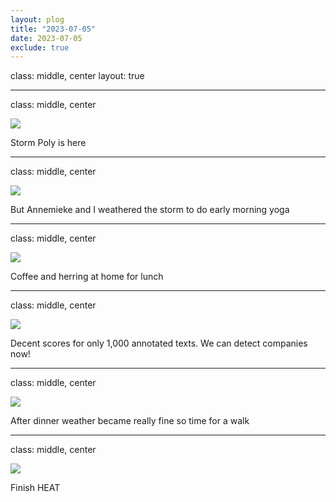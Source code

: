 ```yaml
---
layout: plog
title: "2023-07-05"
date: 2023-07-05
exclude: true
---
```


class: middle, center
layout: true

---

class: middle, center

<img class="plog-picture" src="{{ site.baseurl }}/img/plog/2023-07-05/01.gif" />

Storm Poly is here

---

class: middle, center

<img class="plog-picture" src="{{ site.baseurl }}/img/plog/2023-07-05/02.jpg" />

But Annemieke and I weathered the storm to do early morning yoga

---

class: middle, center

<img class="plog-picture" src="{{ site.baseurl }}/img/plog/2023-07-05/03.jpg" />

Coffee and herring at home for lunch

---

class: middle, center

<img class="plog-picture" src="{{ site.baseurl }}/img/plog/2023-07-05/04.png" />

Decent scores for only 1,000 annotated texts. We can detect companies now!

---

class: middle, center

<img class="plog-picture" src="{{ site.baseurl }}/img/plog/2023-07-05/05.jpg" />

After dinner weather became really fine so time for a walk

---

class: middle, center

<img class="plog-picture" src="{{ site.baseurl }}/img/plog/2023-07-05/06.jpg" />

Finish HEAT

